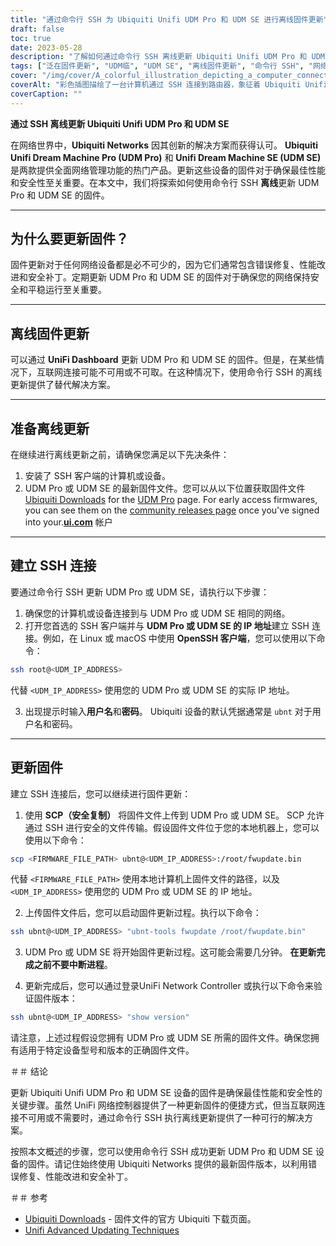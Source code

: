 ```yaml
---
title: "通过命令行 SSH 为 Ubiquiti Unifi UDM Pro 和 UDM SE 进行离线固件更新"
draft: false
toc: true
date: 2023-05-28
description: "了解如何通过命令行 SSH 离线更新 Ubiquiti Unifi UDM Pro 和 UDM SE 的固件以获得最佳性能和安全性。"
tags: ["泛在固件更新", "UDM临", "UDM SE", "离线固件更新", "命令行 SSH", "网络管理", "网络安全", "固件升级", "SSH连接", "固件文件", "UniFi 网络控制器", "bug修复", "性能改进", "安全补丁", "联网", "网络设备", "技术", "资讯科技管理", "固件更新过程", "网络优化", "泛在网络固件更新", "UDM Pro 固件更新", "UDM SE 固件更新", "离线固件更新过程", "SSH 固件更新", "网络设备管理", "网络安全更新", "固件更新策略", "离线固件管理", "网络性能优化", "安全补丁管理", "网络技术更新"]
cover: "/img/cover/A_colorful_illustration_depicting_a_computer_connecting.png"
coverAlt: "彩色插图描绘了一台计算机通过 SSH 连接到路由器，象征着 Ubiquiti Unifi UDM Pro 和 UDM SE 设备的离线固件更新过程。"
coverCaption: ""
---
```


**通过 SSH 离线更新 Ubiquiti Unifi UDM Pro 和 UDM SE**

在网络世界中，**Ubiquiti Networks** 因其创新的解决方案而获得认可。 **Ubiquiti Unifi Dream Machine Pro (UDM Pro)** 和 **Unifi Dream Machine SE (UDM SE)** 是两款提供全面网络管理功能的热门产品。更新这些设备的固件对于确保最佳性能和安全性至关重要。在本文中，我们将探索如何使用命令行 SSH **离线**更新 UDM Pro 和 UDM SE 的固件。

______

## 为什么要更新固件？

固件更新对于任何网络设备都是必不可少的，因为它们通常包含错误修复、性能改进和安全补丁。定期更新 UDM Pro 和 UDM SE 的固件对于确保您的网络保持安全和平稳运行至关重要。

______

## 离线固件更新

可以通过 **UniFi Dashboard** 更新 UDM Pro 和 UDM SE 的固件。但是，在某些情况下，互联网连接可能不可用或不可取。在这种情况下，使用命令行 SSH 的离线更新提供了替代解决方案。

______

## 准备离线更新

在继续进行离线更新之前，请确保您满足以下先决条件：

1. 安装了 SSH 客户端的计算机或设备。
2. UDM Pro 或 UDM SE 的最新固件文件。您可以从以下位置获取固件文件 [Ubiquiti Downloads](https://www.ui.com/download/unifi) for the [UDM Pro](https://www.ui.com/download/unifi/unifi-dream-machine-pro) page. For early access firmwares, you can see them on the [community releases page](https://community.ui.com/releases) once you've signed into your.[**ui.com**](https://account.ui.com/) 帐户

______

## 建立 SSH 连接

要通过命令行 SSH 更新 UDM Pro 或 UDM SE，请执行以下步骤：

1. 确保您的计算机或设备连接到与 UDM Pro 或 UDM SE 相同的网络。
2. 打开您首选的 SSH 客户端并与 **UDM Pro 或 UDM SE 的 IP 地址**建立 SSH 连接。例如，在 Linux 或 macOS 中使用 **OpenSSH 客户端**，您可以使用以下命令：

```bash
ssh root@<UDM_IP_ADDRESS>
```

代替 `<UDM_IP_ADDRESS>` 使用您的 UDM Pro 或 UDM SE 的实际 IP 地址。

3. 出现提示时输入**用户名**和**密码**。 Ubiquiti 设备的默认凭据通常是 `ubnt` 对于用户名和密码。

______

## 更新固件

建立 SSH 连接后，您可以继续进行固件更新：

1. 使用 **SCP（安全复制）** 将固件文件上传到 UDM Pro 或 UDM SE。 SCP 允许通过 SSH 进行安全的文件传输。假设固件文件位于您的本地机器上，您可以使用以下命令：

```bash
scp <FIRMWARE_FILE_PATH> ubnt@<UDM_IP_ADDRESS>:/root/fwupdate.bin
```

代替 `<FIRMWARE_FILE_PATH>` 使用本地计算机上固件文件的路径，以及 `<UDM_IP_ADDRESS>` 使用您的 UDM Pro 或 UDM SE 的 IP 地址。

2. 上传固件文件后，您可以启动固件更新过程。执行以下命令：

```bash
ssh ubnt@<UDM_IP_ADDRESS> "ubnt-tools fwupdate /root/fwupdate.bin"
```

3. UDM Pro 或 UDM SE 将开始固件更新过程。这可能会需要几分钟。 **在更新完成之前不要中断进程**。

4. 更新完成后，您可以通过登录UniFi Network Controller 或执行以下命令来验证固件版本：

```bash
ssh ubnt@<UDM_IP_ADDRESS> "show version"
```
请注意，上述过程假设您拥有 UDM Pro 或 UDM SE 所需的固件文件。确保您拥有适用于特定设备型号和版本的正确固件文件。

＃＃ 结论

更新 Ubiquiti Unifi UDM Pro 和 UDM SE 设备的固件是确保最佳性能和安全性的关键步骤。虽然 UniFi 网络控制器提供了一种更新固件的便捷方式，但当互联网连接不可用或不需要时，通过命令行 SSH 执行离线更新提供了一种可行的解决方案。

按照本文概述的步骤，您可以使用命令行 SSH 成功更新 UDM Pro 和 UDM SE 设备的固件。请记住始终使用 Ubiquiti Networks 提供的最新固件版本，以利用错误修复、性能改进和安全补丁。

＃＃ 参考

- [Ubiquiti Downloads](https://www.ui.com/download/unifi/) - 固件文件的官方 Ubiquiti 下载页面。
- [Unifi Advanced Updating Techniques](https://help.ui.com/hc/en-us/articles/204910064-UniFi-Upgrade-the-Firmware-of-a-UniFi-Device)
